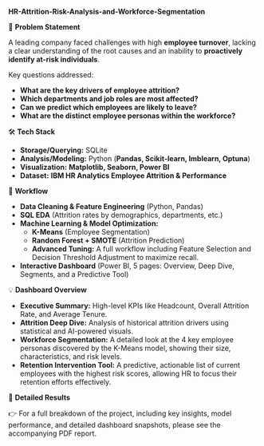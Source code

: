 **HR-Attrition-Risk-Analysis-and-Workforce-Segmentation**

📝 **Problem Statement**

A leading company faced challenges with high **employee turnover**, lacking a clear understanding of the root causes and an inability to **proactively identify at-risk individuals**.

Key questions addressed:

- **What are the key drivers of employee attrition?**
- **Which departments and job roles are most affected?**
- **Can we predict which employees are likely to leave?**
- **What are the distinct employee personas within the workforce?**

🛠️ **Tech Stack**

- **Storage/Querying:** SQLite
- **Analysis/Modeling:** Python (**Pandas, Scikit-learn, Imblearn, Optuna**)
- **Visualization:** **Matplotlib, Seaborn, Power BI**
- **Dataset:** **IBM HR Analytics Employee Attrition & Performance**

📂 **Workflow**
- **Data Cleaning & Feature Engineering** (Python, Pandas)
- **SQL EDA** (Attrition rates by demographics, departments, etc.)
- **Machine Learning & Model Optimization:**
  - **K-Means** (Employee Segmentation)
  - **Random Forest + SMOTE** (Attrition Prediction)
  - **Advanced Tuning:** A full workflow including Feature Selection and Decision Threshold Adjustment to maximize recall.
- **Interactive Dashboard** (Power BI, 5 pages: Overview, Deep Dive, Segments, and a Predictive Tool)

💡 **Dashboard Overview**

- **Executive Summary:** High-level KPIs like Headcount, Overall Attrition Rate, and Average Tenure.
- **Attrition Deep Dive:** Analysis of historical attrition drivers using statistical and AI-powered visuals.
- **Workforce Segmentation:** A detailed look at the 4 key employee personas discovered by the K-Means model, showing their size, characteristics, and risk levels.
- **Retention Intervention Tool:** A predictive, actionable list of current employees with the highest risk scores, allowing HR to focus their retention efforts effectively.

📑 **Detailed Results**

👉 For a full breakdown of the project, including key insights, model performance, and detailed dashboard snapshots, please see the accompanying PDF report.
